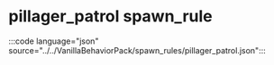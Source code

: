 # pillager_patrol spawn_rule

:::code language="json" source="../../VanillaBehaviorPack/spawn_rules/pillager_patrol.json":::